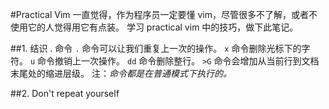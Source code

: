 #Practical Vim
一直觉得，作为程序员一定要懂 vim，尽管很多不了解，或者不使用它的人觉得用它有点装。
学习 practical vim 中的技巧，做下此笔记。

##1. 结识 . 命令
`.` 命令可以让我们重复上一次的操作。
`x` 命令删除光标下的字符。
`u` 命令撤销上一次操作。
`dd` 命令删除整行。
`>G` 命令会增加从当前行到文档末尾处的缩进层级。
注：*命令都是在普通模式下执行的。*

##2. Don't repeat yourself
